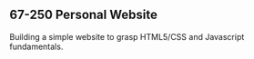 ## 67-250 Personal Website
Building a simple website to grasp HTML5/CSS and Javascript fundamentals. 
